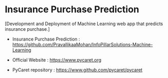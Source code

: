 # **Insurance Purchase Prediction**

[Development and Deployment of Machine Learning web app that predicts insurance purchase.]

* Insurance Purchase Prediction : https://github.com/PravallikaaMohan/InfoPillarSolutions-Machine-Learning

* Official Website : https://www.pycaret.org

* PyCaret repository : https://www.github.com/pycaret/pycaret


